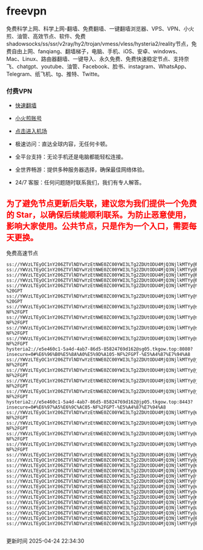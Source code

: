 # freevpn

免费科学上网、科学上网-翻墙、免费翻墙、一键翻墙浏览器、VPS、VPN、小火煎、油管、高效节点、软件、免费shadowsocks/ss/ssr/v2ray/hy2/trojan/vmess/vless/hysteria2/reality节点，免费自由上网、fanqiang、翻墙梯子，电脑、手机、iOS、安卓、windows、Mac、Linux、路由器翻墙、一键导入、永久免费、免费快速稳定节点、支持奈飞、chatgpt、youtube、油管、Facebook、脸书、instagram、WhatsApp、Telegram、纸飞机、tg、推特、Twitte。

### 付费VPN
* [快速翻墙](https://uhuio.top/) 

* [小火煎账号](https://free-clash.top/) 

* [点击进入机场](https://uhuio.top/) 

* 极速访问：直达全球内容，无任何卡顿。

* 全平台支持：无论手机还是电脑都能轻松连接。

* 全世界畅游：提供多种服务器选择，确保最佳网络体验。

* 24/7 客服：任何问题随时联系我们，我们有专人解答。

## <font color="red">为了避免节点更新后失联，建议您为我们提供一个免费的 Star，以确保后续能顺利联系。为防止恶意使用，影响大家使用。公共节点，只是作为一个入口，需要每天更换。</font>

免费高速节点

```ss://YWVzLTEyOC1nY206ZTVlNDYwYzEtNWE0ZC00YWI3LTg2ZDUtODU4MjQ3NjlkMTYy@hk01.jgrtoioceaw.help:50384#%E9%A6%99%E6%B8%AF01
ss://YWVzLTEyOC1nY206ZTVlNDYwYzEtNWE0ZC00YWI3LTg2ZDUtODU4MjQ3NjlkMTYy@hk02.jigreliewolf.click:17889#%E9%A6%99%E6%B8%AF02
ss://YWVzLTEyOC1nY206ZTVlNDYwYzEtNWE0ZC00YWI3LTg2ZDUtODU4MjQ3NjlkMTYy@hk03.jigreliewolf.click:10838#%E9%A6%99%E6%B8%AF03
ss://YWVzLTEyOC1nY206ZTVlNDYwYzEtNWE0ZC00YWI3LTg2ZDUtODU4MjQ3NjlkMTYy@hk04.jgrtoioceaw.help:29956#%E9%A6%99%E6%B8%AF04
ss://YWVzLTEyOC1nY206ZTVlNDYwYzEtNWE0ZC00YWI3LTg2ZDUtODU4MjQ3NjlkMTYy@hk05.ijgelrkasd.click:41284#%E9%A6%99%E6%B8%AF05
ss://YWVzLTEyOC1nY206ZTVlNDYwYzEtNWE0ZC00YWI3LTg2ZDUtODU4MjQ3NjlkMTYy@tw01.jigreliewolf.click:30995#%E5%8F%B0%E6%B9%BE01%20-%20GPT
ss://YWVzLTEyOC1nY206ZTVlNDYwYzEtNWE0ZC00YWI3LTg2ZDUtODU4MjQ3NjlkMTYy@tw02.ijgelrkasd.click:22610#%E5%8F%B0%E6%B9%BE02%20-%20GPT
ss://YWVzLTEyOC1nY206ZTVlNDYwYzEtNWE0ZC00YWI3LTg2ZDUtODU4MjQ3NjlkMTYy@sg01.jgrtoioceaw.help:55559#%E6%96%B0%E5%8A%A0%E5%9D%A101%20-NF%2FGPT
ss://YWVzLTEyOC1nY206ZTVlNDYwYzEtNWE0ZC00YWI3LTg2ZDUtODU4MjQ3NjlkMTYy@sg02.jigreliewolf.click:40574#%E6%96%B0%E5%8A%A0%E5%9D%A102%20-NF%2FGPT
ss://YWVzLTEyOC1nY206ZTVlNDYwYzEtNWE0ZC00YWI3LTg2ZDUtODU4MjQ3NjlkMTYy@sg03.ijgelrkasd.click:23716#%E6%96%B0%E5%8A%A0%E5%9D%A103%20-NF%2FGPT
ss://YWVzLTEyOC1nY206ZTVlNDYwYzEtNWE0ZC00YWI3LTg2ZDUtODU4MjQ3NjlkMTYy@sg04.jgrtoioceaw.help:17971#%E6%96%B0%E5%8A%A0%E5%9D%A104%20-NF%2FGPT
hysteria2://e5e460c1-5a4d-4ab7-86d5-85824769d162@sg05.tkgow.top:8080?insecure=0#%E6%96%B0%E5%8A%A0%E5%9D%A105-NF%2FGPT-%E5%A4%87%E7%94%A8
ss://YWVzLTEyOC1nY206ZTVlNDYwYzEtNWE0ZC00YWI3LTg2ZDUtODU4MjQ3NjlkMTYy@jp01.jgrtoioceaw.help:58645#%E6%97%A5%E6%9C%AC01%20-NF%2FGPT
ss://YWVzLTEyOC1nY206ZTVlNDYwYzEtNWE0ZC00YWI3LTg2ZDUtODU4MjQ3NjlkMTYy@jp02.jgrtoioceaw.help:47462#%E6%97%A5%E6%9C%AC02%20-NF%2FGPT
ss://YWVzLTEyOC1nY206ZTVlNDYwYzEtNWE0ZC00YWI3LTg2ZDUtODU4MjQ3NjlkMTYy@jp03.jigreliewolf.click:33414#%E6%97%A5%E6%9C%AC03%20-NF%2FGPT
ss://YWVzLTEyOC1nY206ZTVlNDYwYzEtNWE0ZC00YWI3LTg2ZDUtODU4MjQ3NjlkMTYy@jp04.ijgelrkasd.click:58223#%E6%97%A5%E6%9C%AC04%20-NF%2FGPT
hysteria2://e5e460c1-5a4d-4ab7-86d5-85824769d162@jp05.tkgow.top:8443?insecure=0#%E6%97%A5%E6%9C%AC05-NF%2FGPT-%E5%A4%87%E7%94%A8
ss://YWVzLTEyOC1nY206ZTVlNDYwYzEtNWE0ZC00YWI3LTg2ZDUtODU4MjQ3NjlkMTYy@us01.jgrtoioceaw.help:48129#%E7%BE%8E%E5%9B%BD01%20-NF%2FGPT
ss://YWVzLTEyOC1nY206ZTVlNDYwYzEtNWE0ZC00YWI3LTg2ZDUtODU4MjQ3NjlkMTYy@us02.jgrtoioceaw.help:44907#%E7%BE%8E%E5%9B%BD02%20-NF%2FGPT
ss://YWVzLTEyOC1nY206ZTVlNDYwYzEtNWE0ZC00YWI3LTg2ZDUtODU4MjQ3NjlkMTYy@us03.jigreliewolf.click:43330#%E7%BE%8E%E5%9B%BD03%20-NF%2FGPT
ss://YWVzLTEyOC1nY206ZTVlNDYwYzEtNWE0ZC00YWI3LTg2ZDUtODU4MjQ3NjlkMTYy@us04.ijgelrkasd.click:44130#%E7%BE%8E%E5%9B%BD04%20-NF%2FGPT
ss://YWVzLTEyOC1nY206ZTVlNDYwYzEtNWE0ZC00YWI3LTg2ZDUtODU4MjQ3NjlkMTYy@gb01.jgrtoioceaw.help:27765#%E8%8B%B1%E5%9B%BD01
ss://YWVzLTEyOC1nY206ZTVlNDYwYzEtNWE0ZC00YWI3LTg2ZDUtODU4MjQ3NjlkMTYy@gb02.jigreliewolf.click:52762#%E8%8B%B1%E5%9B%BD02
ss://YWVzLTEyOC1nY206ZTVlNDYwYzEtNWE0ZC00YWI3LTg2ZDUtODU4MjQ3NjlkMTYy@de01.jgrtoioceaw.help:20635#%E5%BE%B7%E5%9B%BD01
ss://YWVzLTEyOC1nY206ZTVlNDYwYzEtNWE0ZC00YWI3LTg2ZDUtODU4MjQ3NjlkMTYy@de02.jigreliewolf.click:52770#%E5%BE%B7%E5%9B%BD02
ss://YWVzLTEyOC1nY206ZTVlNDYwYzEtNWE0ZC00YWI3LTg2ZDUtODU4MjQ3NjlkMTYy@fr01.ijgelrkasd.click:32568#%E6%B3%95%E5%9B%BD01
ss://YWVzLTEyOC1nY206ZTVlNDYwYzEtNWE0ZC00YWI3LTg2ZDUtODU4MjQ3NjlkMTYy@fr02.jigreliewolf.click:45265#%E6%B3%95%E5%9B%BD02
ss://YWVzLTEyOC1nY206ZTVlNDYwYzEtNWE0ZC00YWI3LTg2ZDUtODU4MjQ3NjlkMTYy@ca01.jigreliewolf.click:30461#%E5%8A%A0%E6%8B%BF%E5%A4%A701
ss://YWVzLTEyOC1nY206ZTVlNDYwYzEtNWE0ZC00YWI3LTg2ZDUtODU4MjQ3NjlkMTYy@ca02.ijgelrkasd.click:24053#%E5%8A%A0%E6%8B%BF%E5%A4%A702
ss://YWVzLTEyOC1nY206ZTVlNDYwYzEtNWE0ZC00YWI3LTg2ZDUtODU4MjQ3NjlkMTYy@my01.jigreliewolf.click:52408#%E9%A9%AC%E6%9D%A5%E8%A5%BF%E4%BA%9A01
ss://YWVzLTEyOC1nY206ZTVlNDYwYzEtNWE0ZC00YWI3LTg2ZDUtODU4MjQ3NjlkMTYy@my02.ijgelrkasd.click:25519#%E9%A9%AC%E6%9D%A5%E8%A5%BF%E4%BA%9A02
ss://YWVzLTEyOC1nY206ZTVlNDYwYzEtNWE0ZC00YWI3LTg2ZDUtODU4MjQ3NjlkMTYy@au01.jgrtoioceaw.help:13460#%E6%BE%B3%E5%A4%A7%E5%88%A9%E4%BA%9A01
ss://YWVzLTEyOC1nY206ZTVlNDYwYzEtNWE0ZC00YWI3LTg2ZDUtODU4MjQ3NjlkMTYy@au02.ijgelrkasd.click:46073#%E6%BE%B3%E5%A4%A7%E5%88%A9%E4%BA%9A02
ss://YWVzLTEyOC1nY206ZTVlNDYwYzEtNWE0ZC00YWI3LTg2ZDUtODU4MjQ3NjlkMTYy@ko01.jgrtoioceaw.help:46108#%E9%9F%A9%E5%9B%BD01
ss://YWVzLTEyOC1nY206ZTVlNDYwYzEtNWE0ZC00YWI3LTg2ZDUtODU4MjQ3NjlkMTYy@ko02.jigreliewolf.click:50181#%E9%9F%A9%E5%9B%BD02


```
更新时间 2025-04-24 22:34:30